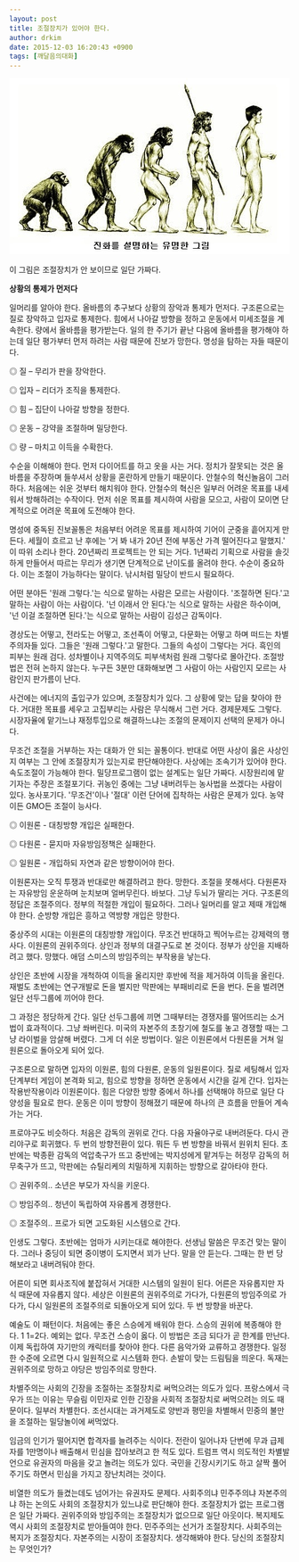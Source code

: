 ```yaml
---
layout: post
title: 조절장치가 있어야 한다.
author: drkim
date: 2015-12-03 16:20:43 +0900
tags: [깨달음의대화]
---
```





![](/files/attach/images/198/700/644/36.jpg) 

  


이 그림은 조절장치가 안 보이므로 일단 가짜다.

  


  


 


      
**상황의 통제가 먼저다**

  


일머리를 알아야 한다. 올바름의 추구보다 상황의 장악과 통제가 먼저다. 구조론으로는 질로 장악하고 입자로 통제한다. 힘에서 나아갈 방향을 정하고 운동에서 미세조절을 계속한다. 량에서 올바름을 평가받는다. 일의 한 주기가 끝난 다음에 올바름을 평가해야 하는데 일단 평가부터 먼저 하려는 사람 때문에 진보가 망한다. 명성을 탐하는 자들 때문이다. 

  


◎ 질 – 무리가 판을 장악한다.   

      
◎ 입자 – 리더가 조직을 통제한다.   

      
◎ 힘 – 집단이 나아갈 방향을 정한다.   

      
◎ 운동 – 강약을 조절하며 밀당한다.   

      
◎ 량 – 마치고 이득을 수확한다. 

  


수순을 이해해야 한다. 먼저 다이어트를 하고 옷을 사는 거다. 정치가 잘못되는 것은 올바름을 주장하며 들쑤셔서 상황을 혼란하게 만들기 때문이다. 안철수의 혁신놀음이 그러하다. 처음에는 쉬운 것부터 해치워야 한다. 안철수의 혁신은 일부러 어려운 목표를 내세워서 방해하려는 수작이다. 먼저 쉬운 목표를 제시하여 사람을 모으고, 사람이 모이면 단계적으로 어려운 목표에 도전해야 한다. 

  


명성에 중독된 진보꼴통은 처음부터 어려운 목표를 제시하여 기어이 군중을 흩어지게 만든다. 세월이 흐르고 난 후에는 '거 봐 내가 20년 전에 부동산 가격 떨어진다고 말했지.' 이 따위 소리나 한다. 20년짜리 프로젝트는 안 되는 거다. 1년짜리 기획으로 사람을 솔깃하게 만들어서 따르는 무리가 생기면 단계적으로 난이도를 올려야 한다. 수순이 중요하다. 이는 조절이 가능하다는 말이다. 낚시처럼 밀당이 반드시 필요하다. 

  


어떤 분야든 '원래 그렇다.'는 식으로 말하는 사람은 모르는 사람이다. '조절하면 된다.'고 말하는 사람이 아는 사람이다. '넌 이래서 안 된다.'는 식으로 말하는 사람은 하수이며, '넌 이걸 조절하면 된다.'는 식으로 말하는 사람이 김성근 감독이다. 

  


경상도는 어떻고, 전라도는 어떻고, 조선족이 어떻고, 다문화는 어떻고 하며 떠드는 차별주의자들 있다. 그들은 '원래 그렇다.'고 말한다. 그들의 속성이 그렇다는 거다. 흑인의 피부는 원래 검다. 성차별이나 지역주의도 피부색처럼 원래 그렇다로 몰아간다. 조절방법은 전혀 논하지 않는다. 누구든 3분만 대화해보면 그 사람이 아는 사람인지 모르는 사람인지 판가름이 난다. 

  


사건에는 에너지의 출입구가 있으며, 조절장치가 있다. 그 상황에 맞는 답을 찾아야 한다. 거대한 목표를 세우고 고집부리는 사람은 무식해서 그런 거다. 경제문제도 그렇다. 시장자율에 맡기느냐 재정투입으로 해결하느냐는 조절의 문제이지 선택의 문제가 아니다. 

  


무조건 조절을 거부하는 자는 대화가 안 되는 꼴통이다. 반대로 어떤 사상이 옳은 사상인지 여부는 그 안에 조절장치가 있는지로 판단해야한다. 사상에는 조속기가 있어야 한다. 속도조절이 가능해야 한다. 밀당프로그램이 없는 설계도는 일단 가짜다. 시장원리에 맡기자는 주장은 조절포기다. 귀농인 중에는 그냥 내버려두는 농사법을 쓰겠다는 사람이 있다. 농사포기다. '무조건'이나 '절대' 이런 단어에 집착하는 사람은 문제가 있다. 농약이든 GMO든 조절이 능사다. 

  


◎ 이원론 - 대칭방향 개입은 실패한다.   

      
◎ 다원론 - 묻지마 자유방임정책은 실패한다.   

      
◎ 일원론 - 개입하되 자연과 같은 방향이어야 한다. 

  


이원론자는 오직 투쟁과 반대로만 해결하려고 한다. 망한다. 조절을 못해서다. 다원론자는 자유방임 운운하며 눈치보며 얼버무린다. 바보다. 그냥 두뇌가 딸리는 거다. 구조론의 정답은 조절주의다. 정부의 적절한 개입이 필요하다. 그러나 일머리를 알고 제때 개입해야 한다. 순방향 개입은 흥하고 역방향 개입은 망한다. 

  


중상주의 시대는 이원론의 대칭방향 개입이다. 무조건 반대하고 찍어누르는 강제력의 행사다. 이원론의 권위주의다. 상인과 정부의 대결구도로 본 것이다. 정부가 상인을 지배하려고 했다. 망했다. 애덤 스미스의 방임주의는 부작용을 낳는다. 

  


상인은 초반에 시장을 개척하여 이득을 올리지만 후반에 적을 제거하여 이득을 올린다. 재벌도 초반에는 연구개발로 돈을 벌지만 막판에는 부패비리로 돈을 번다. 돈을 벌려면 일단 선두그룹에 끼어야 한다. 

  


그 과정은 정당하게 간다. 일단 선두그룹에 끼면 그때부터는 경쟁자를 떨어뜨리는 소거법이 효과적이다. 그냥 쏴버린다. 미국의 자본주의 초창기에 철도를 놓고 경쟁할 때는 그냥 라이벌을 암살해 버렸다. 그게 더 쉬운 방법이다. 일은 이원론에서 다원론을 거쳐 일원론으로 돌아오게 되어 있다. 

  


구조론으로 말하면 입자의 이원론, 힘의 다원론, 운동의 일원론이다. 질로 세팅해서 입자단계부터 게임이 본격화 되고, 힘으로 방향을 정하면 운동에서 시간을 길게 간다. 입자는 작용반작용이라 이원론이다. 힘은 다양한 방향 중에서 하나를 선택해야 하므로 일단 다양성을 필요로 한다. 운동은 이미 방향이 정해졌기 때문에 하나의 큰 흐름을 만들어 계속 가는 거다. 

  


프로야구도 비슷하다. 처음은 감독의 권위로 간다. 다음 자율야구로 내버려둔다. 다시 관리야구로 회귀했다. 두 번의 방향전환이 있다. 뭐든 두 번 방향을 바꿔서 원위치 된다. 초반에는 박종환 감독의 억압축구가 뜨고 중반에는 박지성에게 맡겨두는 허정무 감독의 허무축구가 뜨고, 막판에는 슈틸리케의 치밀하게 지휘하는 방향으로 갈아타야 한다. 

  


◎ 권위주의.. 소년은 부모가 자식을 키운다.   

      
◎ 방임주의.. 청년이 독립하여 자유롭게 경쟁한다.   

      
◎ 조절주의.. 프로가 되면 고도화된 시스템으로 간다. 

  


인생도 그렇다. 초반에는 엄마가 시키는대로 해야한다. 선생님 말씀은 무조건 맞는 말이다. 그러나 중딩이 되면 중이병이 도지면서 꾀가 난다. 말을 안 듣는다. 그때는 한 번 당해보라고 내버려둬야 한다. 

  


어른이 되면 회사조직에 붙잡혀서 거대한 시스템의 일원이 된다. 어른은 자유롭지만 자식 때문에 자유롭지 않다. 세상은 이원론의 권위주의로 가다가, 다원론의 방임주의로 가다가, 다시 일원론의 조절주의로 되돌아오게 되어 있다. 두 번 방향을 바꾼다. 

  


예술도 이 패턴이다. 처음에는 좋은 스승에게 배워야 한다. 스승의 권위에 복종해야 한다. 1 1=2다. 예외는 없다. 무조건 스승이 옳다. 이 방법은 조금 되다가 곧 한계를 만난다. 이제 독립하여 자기만의 캐릭터를 찾아야 한다. 다른 음악가와 교류하고 경쟁한다. 일정한 수준에 오르면 다시 일원적으로 시스템화 한다. 손발이 맞는 드림팀을 띄운다. 독재는 권위주의로 망하고 야당은 방임주의로 망한다. 

  


차별주의는 사회의 긴장을 조절하는 조절장치로 써먹으려는 의도가 있다. 프랑스에서 극우가 뜨는 이유는 무슬림 이민자로 인한 긴장을 사회적 조절장치로 써먹으려는 의도 때문이다. 일부러 차별한다. 조선시대는 과거제도로 양반과 평민을 차별해서 민중의 불만을 조절하는 밀당놀이에 써먹었다. 

  


임금의 인기가 떨어지면 합격자를 늘려주는 식이다. 전란이 일어나자 단번에 무과 급제자를 1만명이나 배출해서 민심을 잡아보려고 한 적도 있다. 트럼프 역시 의도적인 차별발언으로 유권자의 마음을 갖고 놀려는 의도가 있다. 국민을 긴장시키기도 하고 살짝 풀어주기도 하면서 민심을 가지고 장난치려는 것이다. 

  


비열한 의도가 들켰는데도 넘어가는 유권자도 문제다. 사회주의냐 민주주의냐 자본주의냐 하는 논의도 사회의 조절장치가 있느냐로 판단해야 한다. 조절장치가 없는 프로그램은 일단 가짜다. 권위주의와 방임주의는 조절장치가 없으므로 일단 아웃이다. 복지제도 역시 사회의 조절장치로 받아들여야 한다. 민주주의는 선거가 조절장치다. 사회주의는 복지가 조절장치다. 자본주의는 시장이 조절장치다. 생각해봐야 한다. 당신의 조절장치는 무엇인가?
